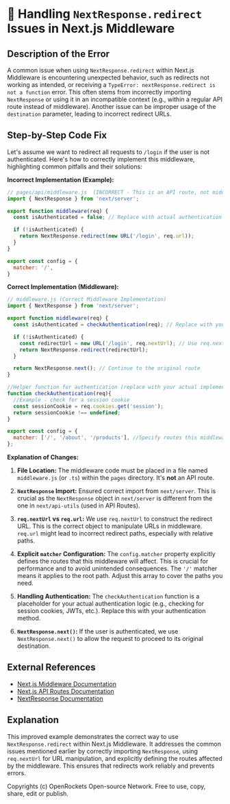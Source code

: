 # 🐞 Handling `NextResponse.redirect` Issues in Next.js Middleware


## Description of the Error

A common issue when using `NextResponse.redirect` within Next.js Middleware is encountering unexpected behavior, such as redirects not working as intended, or receiving a `TypeError: nextResponse.redirect is not a function` error. This often stems from incorrectly importing `NextResponse` or using it in an incompatible context (e.g., within a regular API route instead of middleware).  Another issue can be improper usage of the `destination` parameter, leading to incorrect redirect URLs.

## Step-by-Step Code Fix

Let's assume we want to redirect all requests to `/login` if the user is not authenticated.  Here's how to correctly implement this middleware, highlighting common pitfalls and their solutions:

**Incorrect Implementation (Example):**

```javascript
// pages/api/middleware.js  (INCORRECT - This is an API route, not middleware!)
import { NextResponse } from 'next/server';

export function middleware(req) {
  const isAuthenticated = false; // Replace with actual authentication logic

  if (!isAuthenticated) {
    return NextResponse.redirect(new URL('/login', req.url));
  }
}

export const config = {
  matcher: '/',
}
```

**Correct Implementation (Middleware):**

```javascript
// middleware.js (Correct Middleware Implementation)
import { NextResponse } from 'next/server';

export function middleware(req) {
  const isAuthenticated = checkAuthentication(req); // Replace with your authentication logic

  if (!isAuthenticated) {
    const redirectUrl = new URL('/login', req.nextUrl); // Use req.nextUrl, not req.url
    return NextResponse.redirect(redirectUrl);
  }

  return NextResponse.next(); // Continue to the original route
}

//Helper function for authentication (replace with your actual implementation)
function checkAuthentication(req){
  //Example - check for a session cookie
  const sessionCookie = req.cookies.get('session');
  return sessionCookie !== undefined;
}

export const config = {
  matcher: ['/', '/about', '/products'], //Specify routes this middleware applies to
};
```


**Explanation of Changes:**

1. **File Location:** The middleware code must be placed in a file named `middleware.js` (or `.ts`) within the `pages` directory.  It's **not** an API route.

2. **`NextResponse` Import:** Ensured correct import from `next/server`.  This is crucial as the `NextResponse` object in `next/server` is different from the one in `next/api-utils` (used in API Routes).

3. **`req.nextUrl` vs `req.url`:**  We use `req.nextUrl` to construct the redirect URL. This is the correct object to manipulate URLs in middleware.  `req.url` might lead to incorrect redirect paths, especially with relative paths.

4. **Explicit `matcher` Configuration:** The `config.matcher` property explicitly defines the routes that this middleware will affect.  This is crucial for performance and to avoid unintended consequences.  The `'/'` matcher means it applies to the root path.  Adjust this array to cover the paths you need.

5. **Handling Authentication:**  The `checkAuthentication` function is a placeholder for your actual authentication logic (e.g., checking for session cookies, JWTs, etc.). Replace this with your authentication method.


6. **`NextResponse.next()`:** If the user is authenticated, we use `NextResponse.next()` to allow the request to proceed to its original destination.


## External References

* [Next.js Middleware Documentation](https://nextjs.org/docs/app/building-your-application/routing/middleware)
* [Next.js API Routes Documentation](https://nextjs.org/docs/api-routes/introduction)
* [NextResponse Documentation](https://nextjs.org/docs/api-reference/next/server#nextresponse)


## Explanation

This improved example demonstrates the correct way to use `NextResponse.redirect` within Next.js Middleware. It addresses the common issues mentioned earlier by correctly importing `NextResponse`, using `req.nextUrl` for URL manipulation, and explicitly defining the routes affected by the middleware. This ensures that redirects work reliably and prevents errors.


Copyrights (c) OpenRockets Open-source Network. Free to use, copy, share, edit or publish.


